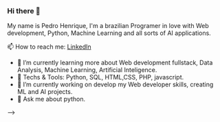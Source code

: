### Hi there 👋

My name is Pedro Henrique, I'm a brazilian Programer in love with Web development, Python, Machine Learning and all sorts of AI applications.



📫 How to reach me: [LinkedIn](https://www.linkedin.com/in/pedro-henrique-a-silva/)


- 🌱 I’m currently learning more about Web development fullstack, Data Analysis, Machine Learning, Artificial Inteligence.
- 👯 Techs & Tools: Python, SQL, HTML,CSS, PHP, javascript.
- 🔭 I’m currently working on develop my Web developer skills, creating ML and AI projects.
- 💬 Ask me about python.

-->
